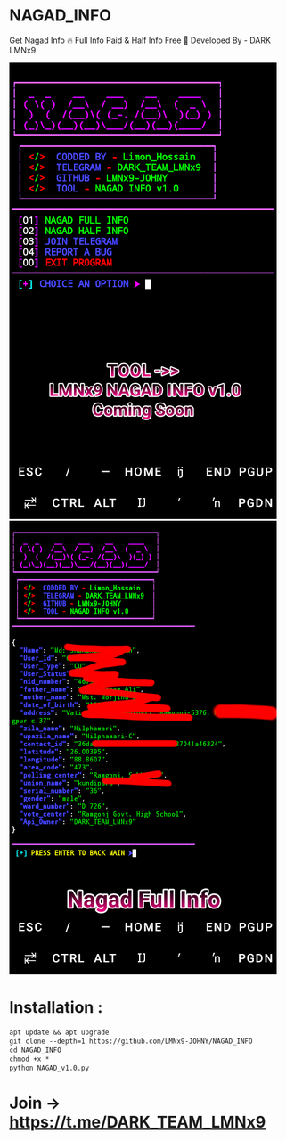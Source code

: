 # NAGAD_INFO
Get Nagad Info 🔥 Full Info Paid &amp; Half Info Free 🌺 Developed By - DARK LMNx9

![](https://github.com/LMNx9-JOHNY/NAGAD_INFO/blob/main/IMG_20240501_232225.png)
![](https://github.com/LMNx9-JOHNY/NAGAD_INFO/blob/main/IMG_20240501_232301.png)

# Installation :
    apt update && apt upgrade
    git clone --depth=1 https://github.com/LMNx9-JOHNY/NAGAD_INFO
    cd NAGAD_INFO
    chmod +x *
    python NAGAD_v1.0.py


# Join -> https://t.me/DARK_TEAM_LMNx9
